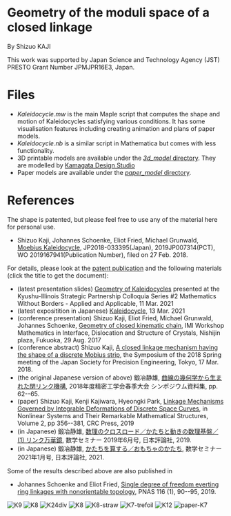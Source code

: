 Geometry of the moduli space of a closed linkage
==================
By Shizuo KAJI

This work was supported by Japan Science and Technology Agency (JST) PRESTO Grant Number JPMJPR16E3, Japan.

# Files

- *Kaleidocycle.mw* is the main Maple script that computes the shape and motion of Kaleidocycles satisfying various conditions.
It has some visualisation features including creating animation and plans of paper models.
- *Kaleidocycle.nb* is a similar script in Mathematica but comes with less functionality.
- 3D printable models are available under the [*3d_model* directory](3d_model).
They are modelled by [Kamagata Design Studio](https://kdstudio.jp/)
- Paper models are available under the [*paper_model* directory](paper_model).

# References

The shape is patented, but please feel free to use any of the material here for personal use.
* Shizuo Kaji, Johannes Schoenke, Eliot Fried, Michael Grunwald, [Moebius Kaleidocycle](https://patentscope2.wipo.int/search/en/detail.jsf?docId=WO2019167941), JP2018-033395(Japan), 2019JP007314(PCT), WO 2019167941(Publication Number), filed on 27 Feb. 2018.


For details, please look at the [patent publication](https://patentscope2.wipo.int/search/en/detail.jsf?docId=WO2019167941) and the following materials (click the title to get the document):
* (latest presentation slides) [Geometry of Kaleidocycles](https://www.math.kyoto-u.ac.jp/~kaji/papers/Kaleidocycle21.pdf)
presented at the Kyushu-Illinois Strategic Partnership Colloquia Series #2 Mathematics Without Borders - Applied and Applicable, 11 Mar. 2021
* (latest expositition in Japanese) [Kaleidocycle](https://www.math.kyoto-u.ac.jp/~kaji/papers/ShapeDesign.pdf), 13 Mar. 2021
* (conference presentation) 
Shizuo Kaji, Eliot Fried, Michael Grunwald, Johannes Schoenke, 
[Geometry of closed kinematic chain](https://www.math.kyoto-u.ac.jp/~kaji/files/Kaleidocycle17.pdf),
IMI Workshop Mathematics in Interface, Dislocation and Structure of Crystals, Nishijin plaza, Fukuoka, 29 Aug. 2017
* (conference abstract) Shizuo Kaji,  [A closed linkage mechanism having the shape of a discrete Mobius strip](https://arxiv.org/abs/1909.02885), the Symposium of the 2018 Spring meeting of the Japan Society for Precision Engineering, Tokyo, 17 Mar. 2018.
* (the original Japanese version of above) 鍛冶静雄, [曲線の幾何学から生まれた閉リンク機構](https://www.math.kyoto-u.ac.jp/~kaji/papers/linkage.pdf), 2018年度精密工学会春季大会 シンポジウム資料集, pp. 62--65.
* (paper) Shizuo Kaji, Kenji Kajiwara, Hyeongki Park, 
[Linkage Mechanisms Governed by Integrable Deformations of Discrete Space Curves](https://arxiv.org/abs/1903.06360), in Nonlinear Systems and Their Remarkable Mathematical Structures, Volume 2, pp 356--381, CRC Press, 2019
* (in Japanese) 鍛冶静雄, [数理のクロスロード／かたちと動きの数理基盤／(1) リンク万華鏡](https://www.math.kyoto-u.ac.jp/~kaji/papers/susemi201906-linkage.pdf), 数学セミナー 2019年6月号, 日本評論社, 2019.
* (in Japanese) 鍛冶静雄, [かたちを算する／おもちゃのかたち](https://www.nippyo.co.jp/shop/magazine/8418.html), 数学セミナー 2021年1月号, 日本評論社, 2021.

Some of the results described above are also published in
* Johannes Schoenke and Eliot Fried,
[Single degree of freedom everting ring linkages with nonorientable topology](https://www.pnas.org/content/116/1/90.abstract), PNAS 116 (1), 90--95, 2019.


![K9](https://github.com/shizuo-kaji/Kaleidocycle/blob/master/image/K9.gif?raw=true)
![K8](https://github.com/shizuo-kaji/Kaleidocycle/blob/master/image/k8_t.gif?raw=true)
![K24div](https://github.com/shizuo-kaji/Kaleidocycle/blob/master/image/K24div-trefoil.gif?raw=true)
![K8](https://github.com/shizuo-kaji/Kaleidocycle/blob/master/image/3dprint-K8.jpg?raw=true)
![K8-straw](https://github.com/shizuo-kaji/Kaleidocycle/blob/master/image/straw-K8.jpg?raw=true)
![K7-trefoil](https://github.com/shizuo-kaji/Kaleidocycle/blob/master/image/3dprint_N7_trefoil.jpg?raw=true)
![K12](https://github.com/shizuo-kaji/Kaleidocycle/blob/master/image/3dprint_N12.jpg?raw=true)
![paper-K7](https://github.com/shizuo-kaji/Kaleidocycle/blob/master/paper_model/paper-K7.jpg?raw=true)


